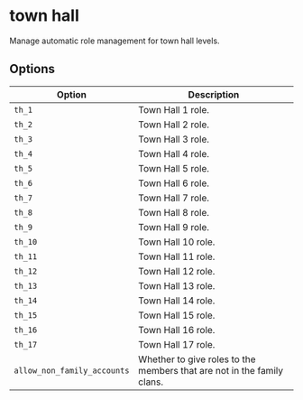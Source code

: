 # town hall

Manage automatic role management for town hall levels.

## Options

| Option                      | Description                                                            |
| --------------------------- | ---------------------------------------------------------------------- |
| `th_1`                      | Town Hall 1 role.                                                      |
| `th_2`                      | Town Hall 2 role.                                                      |
| `th_3`                      | Town Hall 3 role.                                                      |
| `th_4`                      | Town Hall 4 role.                                                      |
| `th_5`                      | Town Hall 5 role.                                                      |
| `th_6`                      | Town Hall 6 role.                                                      |
| `th_7`                      | Town Hall 7 role.                                                      |
| `th_8`                      | Town Hall 8 role.                                                      |
| `th_9`                      | Town Hall 9 role.                                                      |
| `th_10`                     | Town Hall 10 role.                                                     |
| `th_11`                     | Town Hall 11 role.                                                     |
| `th_12`                     | Town Hall 12 role.                                                     |
| `th_13`                     | Town Hall 13 role.                                                     |
| `th_14`                     | Town Hall 14 role.                                                     |
| `th_15`                     | Town Hall 15 role.                                                     |
| `th_16`                     | Town Hall 16 role.                                                     |
| `th_17`                     | Town Hall 17 role.                                                     |
| `allow_non_family_accounts` | Whether to give roles to the members that are not in the family clans. |
